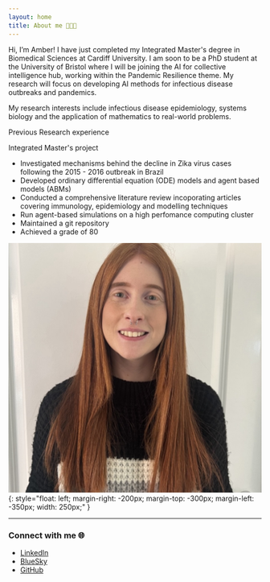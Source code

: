```yaml
---
layout: home
title: About me 🧪🧬🌱
---
```


 Hi, I’m Amber! I have just completed my Integrated Master's degree in Biomedical Sciences at Cardiff University. I am soon to be a PhD student at the University
 of Bristol where I will be joining the AI for collective intelligence hub, working within the Pandemic Resilience theme. My research will focus on developing
 AI methods for infectious disease outbreaks and pandemics.

  My research interests include infectious disease epidemiology, systems biology and the application of mathematics to real-world problems.

Previous Research experience

Integrated Master's project
- Investigated mechanisms behind the decline in Zika virus cases following the 2015 - 2016 outbreak in Brazil
- Developed ordinary differential equation (ODE) models and agent based models (ABMs)
- Conducted a comprehensive literature review incoporating articles covering immunology, epidemiology and modelling techniques
- Run agent-based simulations on a high perfomance computing cluster
- Maintained a git repository
- Achieved a grade of 80

![Amber](assets/images/Amber.jpeg){: style="float: left; margin-right: -200px; margin-top: -300px; margin-left: -350px; width: 250px;" }

---

### Connect with me 🌐

- [LinkedIn](https://www.linkedin.com/in/amberfepalmer/)  
- [BlueSky](https://bsky.app/profile/amberpalmer.bsky.social)  
- [GitHub](https://github.com/Amber-Palmer)  
